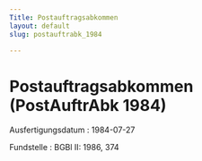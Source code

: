```yaml
---
Title: Postauftragsabkommen
layout: default
slug: postauftrabk_1984

---
```


# Postauftragsabkommen (PostAuftrAbk 1984)

Ausfertigungsdatum
:   1984-07-27

Fundstelle
:   BGBl II: 1986, 374

